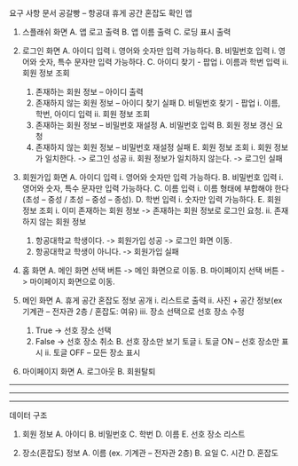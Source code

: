 요구 사항 문서
공갈빵 – 항공대 휴게 공간 혼잡도 확인 앱

1.	스플래쉬 화면
A.	앱 로고 출력
  B.	앱 이름 출력
  C.	로딩 표시 출력

2.	로그인 화면
  A.	아이디 입력
    i.	영어와 숫자만 입력 가능하다.
  B.	비밀번호 입력
    i.	영어와 숫자, 특수 문자만 입력 가능하다.
  C.	아이디 찾기 - 팝업
    i.	이름과 학번 입력
    ii.	회원 정보 조회
      1.	존재하는 회원 정보 – 아이디 출력
      2.	존재하지 않는 회원 정보 – 아이디 찾기 실패
  D.	비밀번호 찾기 - 팝업
    i.	이름, 학번, 아이디 입력
    ii.	회원 정보 조회
      1.	존재하는 회원 정보 – 비밀번호 재설정
        A.	비밀번호 입력
        B.	회원 정보 갱신 요청
      2.	존재하지 않는 회원 정보 – 비밀번호 재설정 실패
  E.	회원 정보 조회
    i.	회원 정보가 일치한다. -> 로그인 성공
    ii.	회원 정보가 일치하지 않는다. -> 로그인 실패
    
3.	회원가입 화면
  A.	아이디 입력
    i.	영어와 숫자만 입력 가능하다.
  B.	비밀번호 입력
    i.	영어와 숫자, 특수 문자만 입력 가능하다.
  C.	이름 입력
    i.	이름 형태에 부합해야 한다(초성 – 중성 / 초성 – 중성 – 종성).
  D.	학번 입력
    i.	숫자만 입력 가능하다.
  E.	회원 정보 조회
    i.	이미 존재하는 회원 정보 -> 존재하는 회원 정보로 로그인 요청.
    ii.	존재하지 않는 회원 정보
      1.	항공대학교 학생이다. -> 회원가입 성공 -> 로그인 화면 이동.
      2.	항공대학교 학생이 아니다. -> 회원가입 실패

4.	홈 화면
  A.	메인 화면 선택 버튼 -> 메인 화면으로 이동.
  B.	마이페이지 선택 버튼 -> 마이페이지 화면으로 이동.

5.	메인 화면
  A.	휴게 공간 혼잡도 정보 공개
    i.	리스트로 출력
    ii.	사진 + 공간 정보(ex 기계관 – 전자관 2층 / 혼잡도: 여유)
    iii.	장소 선택으로 선호 장소 수정
      1.	True -> 선호 장소 선택
      2.	False -> 선호 장소 취소
  B.	선호 장소만 보기 토글
    i.	토글 ON – 선호 장소만 표시
    ii.	토글 OFF – 모든 장소 표시

6.	마이페이지 화면
  A.	로그아웃
  B.	회원탈퇴

--------------------------------------------------------------------------------------------------------------------------
--------------------------------------------------------------------------------------------------------------------------
--------------------------------------------------------------------------------------------------------------------------

데이터 구조
1.	회원 정보
  A.	아이디
  B.	비밀번호
  C.	학번
  D.	이름
  E.	선호 장소 리스트

2.	장소(혼잡도) 정보
  A.	이름 (ex. 기계관 – 전자관 2층)
  B.	요일
  C.	시간
  D.	혼잡도
